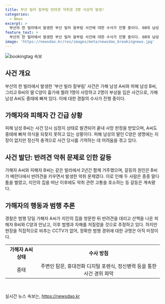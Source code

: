 ```yaml
---
title: 부산 빌라 칼부림 반려견 악취로 3명 사상자 발생!
categories:
  - News
excerpt: >
  부산의 한 빌라에서 발생한 부산 빌라 칼부림 사건에 대한 수사가 진행 중이다. 60대 남성 A씨가 살인 혐의로 입건되었으며, 사건 당일 A씨와 40대 B씨, B씨의 딸 C양이 흉기에 찔렸다. B씨는 사망하고 A씨는 중태에 빠져 의식을 되찾지 못하고 있다. 경찰은 A씨와 B씨가 악취 문제로 말다툼을 벌였던 것으로 확인되었으며, A씨의 지문이 흉기에 검출되었지만 명확한 범행 경위는 아직 확인되지 않았다. A씨는 현재 중태를 입은 채 병원 치료를 받고 있어 수사가 어려운 상황이지만, 주변인 탐문과 휴대전화 디지털 포렌식 등을 통해 사건 경위를 구체화할 계획이다.
feature_text: >
  부산의 한 빌라에서 발생한 부산 빌라 칼부림 사건에 대한 수사가 진행 중이다. 60대 남성 A씨가 살인 혐의로 입건되었으며, 사건 당일 A씨와 40대 B씨, B씨의 딸 C양이 흉기에 찔렸다. B씨는 사망하고 A씨는 중태에 빠져 의식을 되찾지 못하고 있다. 경찰은 A씨와 B씨가 악취 문제로 말다툼을 벌였던 것으로 확인되었으며, A씨의 지문이 흉기에 검출되었지만 명확한 범행 경위는 아직 확인되지 않았다. A씨는 현재 중태를 입은 채 병원 치료를 받고 있어 수사가 어려운 상황이지만, 주변인 탐문과 휴대전화 디지털 포렌식 등을 통해 사건 경위를 구체화할 계획이다.
image: 'https://newsdao.kr/res/images/meta/newsdao_breakingnews.jpg'
---
```


<p><img src="https://newsdao.kr/res/images/meta/newsdao_breakingnews.jpg" alt="bookingtag 속보" /></p>

<h2 data-ke-size="size26">사건 개요</h2>

<p data-ke-size="size16">부산의 한 빌라에서 발생한 '부산 빌라 칼부림' 사건은 가해 남성 A씨와 피해 남성 B씨, 그리고 B씨의 딸 C양이 흉기에 찔려 1명이 사망하고 2명이 부상을 입은 사건으로, 가해 남성 A씨도 중태에 빠져 있다. 이에 대한 경찰의 수사가 진행 중이다.</p>

<h2 data-ke-size="size26">가해자와 피해자 간 긴급 상황</h2>

<p data-ke-size="size16">피해 남성 B씨는 사건 당시 심정지 상태로 발견되어 끝내 사망 판정을 받았으며, A씨도 중태에 빠져 의식을 되찾지 못하고 있는 상황이다. 피해 남성의 딸인 C양은 생명에는 지장이 없지만 정신적 충격으로 사건 당시를 기억하는 데 어려움을 겪고 있다.</p>

<h2 data-ke-size="size26">사건 발단: 반려견 악취 문제로 인한 갈등</h2>

<p data-ke-size="size16">가해자 A씨와 피해자 B씨는 같은 빌라에서 2년간 함께 거주했으며, 갈등의 원인은 B씨가 베란다에서 반려견을 키우면서 발생한 악취 문제였다. 이로 인해 두 사람은 종종 말다툼을 벌였고, 지인의 집을 떠난 이후에도 악취 관련 고통을 호소하는 등 갈등은 계속됐다.</p>

<h2 data-ke-size="size26">가해자의 행동과 범행 추론</h2>

<p data-ke-size="size16">경찰은 범행 당일 가해자 A씨가 지인의 집을 방문한 뒤 반려견을 데리고 산책을 나온 피해자 B씨와 C양과 만났고, 이후 범행과 자해를 저질렀을 것으로 추정하고 있다. 하지만 현장을 직접적으로 비추는 CCTV가 없어, 정확한 범행 경위에 대한 규명은 아직 미정이다. </p>

<table>
    <tr>
        <td style="text-align: center; height: 17px;"><b>가해자 A씨 상태</b></td>
        <td style="text-align: center; height: 17px;"><b>수사 방침</b></td>
    </tr>
    <tr>
        <td style="text-align: center; height: 17px;">중태</td>
        <td style="text-align: center; height: 17px;">주변인 탐문, 휴대전화 디지털 포렌식, 정신병력 등을 통한 사건 경위 파악</td>
    </tr>
</table>

<p data-ke-size="size16">&nbsp;</p>
실시간 뉴스 속보는, <a href="https://newsdao.kr" rel="dofollow">https://newsdao.kr</a>


